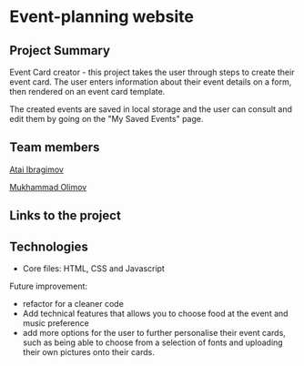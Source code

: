 # Event-planning website

## Project Summary

Event Card creator - this project takes the user through steps to create their event card. The user enters information about their event details on a form,  then rendered on an event card template.

The created events are saved in local storage and the user can consult and edit them by going on the "My Saved Events" page.

## Team members

[Atai Ibragimov](https://github.com/slyrackgo)

[Mukhammad Olimov](https://github.com/Muhammad12710)

## Links to the project

## Technologies

- Core files: HTML, CSS and Javascript

Future improvement:

- refactor for a cleaner code
- Add technical features that allows you to choose food at the event and music preference
- add more options for the user to further personalise their event
  cards, such as being able to choose from a selection of fonts and uploading their own pictures onto their cards.
